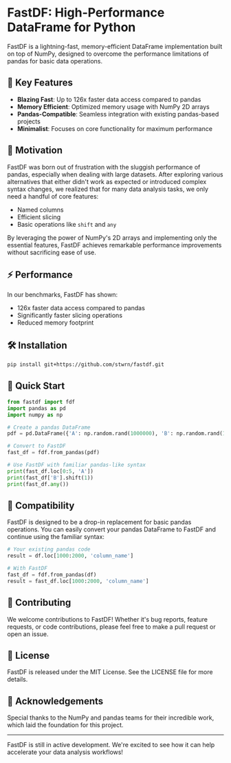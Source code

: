 # FastDF: High-Performance DataFrame for Python

FastDF is a lightning-fast, memory-efficient DataFrame implementation built on top of NumPy, designed to overcome the performance limitations of pandas for basic data operations.

## 🚀 Key Features

- **Blazing Fast**: Up to 126x faster data access compared to pandas
- **Memory Efficient**: Optimized memory usage with NumPy 2D arrays
- **Pandas-Compatible**: Seamless integration with existing pandas-based projects
- **Minimalist**: Focuses on core functionality for maximum performance

## 🎯 Motivation

FastDF was born out of frustration with the sluggish performance of pandas, especially when dealing with large datasets. After exploring various alternatives that either didn't work as expected or introduced complex syntax changes, we realized that for many data analysis tasks, we only need a handful of core features:

- Named columns
- Efficient slicing
- Basic operations like `shift` and `any`

By leveraging the power of NumPy's 2D arrays and implementing only the essential features, FastDF achieves remarkable performance improvements without sacrificing ease of use.

## ⚡ Performance

In our benchmarks, FastDF has shown:

- 126x faster data access compared to pandas
- Significantly faster slicing operations
- Reduced memory footprint

## 🛠 Installation

```bash
pip install git+https://github.com/stwrn/fastdf.git
```

## 🚦 Quick Start

```python
from fastdf import fdf
import pandas as pd
import numpy as np

# Create a pandas DataFrame
pdf = pd.DataFrame({'A': np.random.rand(1000000), 'B': np.random.rand(1000000)})

# Convert to FastDF
fast_df = fdf.from_pandas(pdf)

# Use FastDF with familiar pandas-like syntax
print(fast_df.loc[0:5, 'A'])
print(fast_df['B'].shift(1))
print(fast_df.any())
```

## 🔄 Compatibility

FastDF is designed to be a drop-in replacement for basic pandas operations. You can easily convert your pandas DataFrame to FastDF and continue using the familiar syntax:

```python
# Your existing pandas code
result = df.loc[1000:2000, 'column_name']

# With FastDF
fast_df = fdf.from_pandas(df)
result = fast_df.loc[1000:2000, 'column_name']
```

## 🤝 Contributing

We welcome contributions to FastDF! Whether it's bug reports, feature requests, or code contributions, please feel free to make a pull request or open an issue.

## 📜 License

FastDF is released under the MIT License. See the LICENSE file for more details.

## 🙏 Acknowledgements

Special thanks to the NumPy and pandas teams for their incredible work, which laid the foundation for this project.

---

FastDF is still in active development. We're excited to see how it can help accelerate your data analysis workflows!
